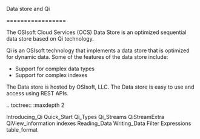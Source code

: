 Data store and Qi

=================

The OSIsoft Cloud Services (OCS) Data Store is an optimized sequential data store based on Qi technology.

Qi is an OSIsoft technology that implements a data store that is optimized for dynamic data. Some of the features 
of the data store include:

* Support for complex data types
* Support for complex indexes

The Data store is hosted by OSIsoft, LLC. The Data store is easy to use and access using REST APIs.


.. toctree::
   :maxdepth 2
   
   Introducing_Qi
   Quick_Start
   Qi_Types
   Qi_Streams
   QiStreamExtra
   QiView_information
   indexes
   Reading_Data
   Writing_Data
   Filter Expressions
   table_format
   
  

